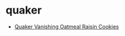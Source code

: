 # quaker

 * [Quaker Vanishing Oatmeal Raisin Cookies](index/q/quaker-vanishing-oatmeal-raisin-cookies.json)
